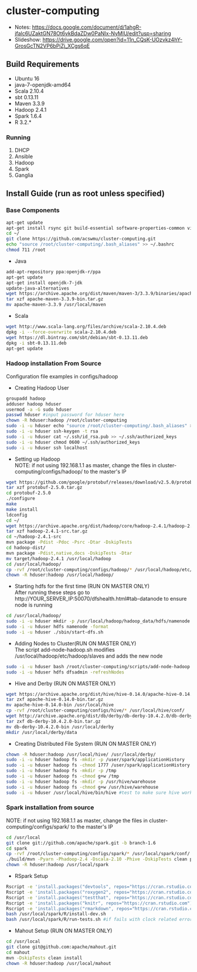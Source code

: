 # cluster-computing

- Notes: https://docs.google.com/document/d/1ahgR-jfalc6UZaktGN78Ot6vkBdaZDw0PaNIx-NyMlU/edit?usp=sharing
- Slideshow: https://drive.google.com/open?id=11n_CQsK-UOzvkz4hY-GrosGcTN2VP6bPiZj_XCgs6qE

## Build Requirements
- Ubuntu 16
- java-7-openjdk-amd64
- Scala 2.10.4
- sbt 0.13.11
- Maven 3.3.9
- Hadoop 2.4.1
- Spark 1.6.4
- R 3.2.*

### Running
1. DHCP
2. Ansible
3. Hadoop
4. Spark
5. Ganglia

## Install Guide (run as root unless specified)

### Base Components
```bash
apt-get update
apt-get install rsync git build-essential software-properties-common vim libssl-dev libcurl4-gnutls-dev cmake r-base r-base-dev zlib1g-dev libcurl4-openssl-dev pandoc
cd ~/
git clone https://github.com/acswmu/cluster-computing.git
echo "source /root/cluster-computing/.bash_aliases" >> ~/.bashrc
chmod 711 /root
```

- Java
```bash
add-apt-repository ppa:openjdk-r/ppa
apt-get update
apt-get install openjdk-7-jdk
update-java-alternatives
wget https://archive.apache.org/dist/maven/maven-3/3.3.9/binaries/apache-maven-3.3.9-bin.tar.gz
tar xzf apache-maven-3.3.9-bin.tar.gz
mv apache-maven-3.3.9 /usr/local/maven
```

- Scala
```bash
wget http://www.scala-lang.org/files/archive/scala-2.10.4.deb
dpkg -i --force-overwrite scala-2.10.4.deb
wget https://dl.bintray.com/sbt/debian/sbt-0.13.11.deb
dpkg -i sbt-0.13.11.deb
apt-get update
```

### Hadoop installation From Source
Configuration file examples in configs/hadoop

- Creating Hadoop User
```bash
groupadd hadoop
adduser hadoop hduser
usermod -a -G sudo hduser
passwd hduser #input password for hduser here
chown -R hduser:hadoop /root/cluster-computing
sudo -i -u hduser echo "source /root/cluster-computing/.bash_aliases" >> ~/.bashrc
sudo -i -u hduser ssh-keygen -t rsa
sudo -i -u hduser cat ~/.ssh/id_rsa.pub >> ~/.ssh/authorized_keys
sudo -i -u hduser chmod 0600 ~/.ssh/authorized_keys
sudo -i -u hduser ssh localhost
```

- Setting up Hadoop 
<br> NOTE: if not using 192.168.1.1 as master, change the files in cluster-computing/configs/hadoop/ to the master's IP
```bash
wget https://github.com/google/protobuf/releases/download/v2.5.0/protobuf-2.5.0.tar.gz
tar xzf protobuf-2.5.0.tar.gz
cd protobuf-2.5.0
./configure
make
make install
ldconfig
cd ~/
wget https://archive.apache.org/dist/hadoop/core/hadoop-2.4.1/hadoop-2.4.1-src.tar.gz
tar xzf hadoop-2.4.1-src.tar.gz
cd ~/hadoop-2.4.1-src
mvn package -Pdist -Pdoc -Psrc -Dtar -DskipTests
cd hadoop-dist/
mvn package -Pdist,native,docs -DskipTests -Dtar
mv target/hadoop-2.4.1 /usr/local/hadoop
cd /usr/local/hadoop/
cp -rvf /root/cluster-computing/configs/hadoop/* /usr/local/hadoop/etc/hadoop/
chown -R hduser:hadoop /usr/local/hadoop/
```

- Starting hdfs for the first time (RUN ON MASTER ONLY)
<br>After running these steps go to http://YOUR_SERVER_IP:50070/dfshealth.html#tab-datanode to ensure node is running
```bash
cd /usr/local/hadoop/
sudo -i -u hduser mkdir -p /usr/local/hadoop/hadoop_data/hdfs/namenode
sudo -i -u hduser hdfs namenode -format
sudo -i -u hduser ./sbin/start-dfs.sh
```

- Adding Nodes to Cluster(RUN ON MASTER ONLY)
<br> The script add-node-hadoop.sh modifies /usr/local/hadoop/etc/hadoop/slaves and adds the new node
```bash
sudo -i -u hduser bash /root/cluster-computing/scripts/add-node-hadoop.sh NEW_NODES_IP
sudo -i -u hduser hdfs dfsadmin -refreshNodes
```

- Hive and Derby (RUN ON MASTER ONLY)
```bash
wget https://archive.apache.org/dist/hive/hive-0.14.0/apache-hive-0.14.0-bin.tar.gz
tar zxf apache-hive-0.14.0-bin.tar.gz
mv apache-hive-0.14.0-bin /usr/local/hive
cp -rvf /root/cluster-computing/configs/hive/* /usr/local/hive/conf/
wget http://archive.apache.org/dist/db/derby/db-derby-10.4.2.0/db-derby-10.4.2.0-bin.tar.gz
tar zxf db-derby-10.4.2.0-bin.tar.gz
mv db-derby-10.4.2.0-bin /usr/local/derby
mkdir /usr/local/derby/data
```


- Creating Distributed File System (RUN ON MASTER ONLY)
```bash
chown -R hduser:hadoop /usr/local/hive/ /usr/local/derby/
sudo -i -u hduser hadoop fs -mkdir -p /user/spark/applicationHistory
sudo -i -u hduser hadoop fs -chmod 1777 /user/spark/applicationHistory
sudo -i -u hduser hadoop fs -mkdir -p /tmp
sudo -i -u hduser hadoop fs -chmod g+w /tmp
sudo -i -u hduser hadoop fs -mkdir -p /usr/hive/warehouse
sudo -i -u hduser hadoop fs -chmod g+w /usr/hive/warehouse
sudo -i -u hduser /usr/local/hive/bin/hive #test to make sure hive works
```

### Spark installation from source
NOTE: if not using 192.168.1.1 as master, change the files in cluster-computing/configs/spark/ to the master's IP
```bash
cd /usr/local
git clone git://github.com/apache/spark.git -b branch-1.6
cd spark
cp -rvf /root/cluster-computing/configs/spark/* /usr/local/spark/conf/
./build/mvn -Pyarn -Phadoop-2.4 -Dscala-2.10 -Phive -DskipTests clean package
chown -R hduser:hadoop /usr/local/spark
```
- RSpark Setup
```bash
Rscript -e 'install.packages("devtools", repos="https://cran.rstudio.com")'
Rscript -e 'install.packages("roxygen2", repos="https://cran.rstudio.com")'
Rscript -e 'install.packages("testthat", repos="https://cran.rstudio.com")'
Rscript -e 'install.packages("knitr", repos="https://cran.rstudio.com")'
Rscript -e 'install.packages("rmarkdown", repos="https://cran.rstudio.com")'
bash /usr/local/spark/R/install-dev.sh
bash /usr/local/spark/R/run-tests.sh #if fails with clock related error ignore it
```

- Mahout Setup (RUN ON MASTER ONLY)
```bash
cd /usr/local
git clone git@github.com:apache/mahout.git
cd mahout
mvn -DskipTests clean install
chown -R hduser:hadoop /usr/local/mahout
```






